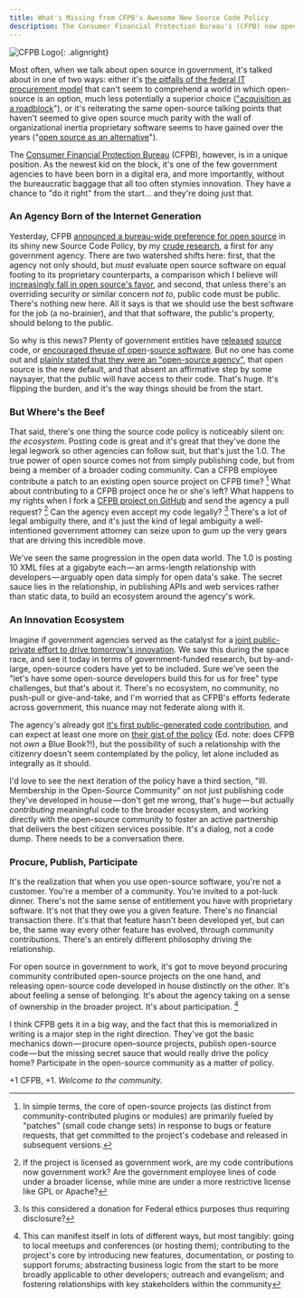 ```yaml
---
title: What's Missing from CFPB's Awesome New Source Code Policy
description: The Consumer Financial Protection Bureau's (CFPB) new open source policy is a great start, but should go further
---
```


![CFPB Logo](http://www.treasury.gov/press-center/news/PublishingImages/CFPB.jpg "CFPB Logo"){: .alignright}

Most often, when we talk about open source in government, it's talked about in one of two ways: either it's [the pitfalls of the federal IT procurement model](https://ben.balter.com/2011/11/29/towards-a-more-agile-government/) that can't seem to comprehend a world in which open-source is an option, much less potentially a superior choice (["acquisition as a roadblock](http://radar.oreilly.com/2011/09/open-source-government-it-goscon.html)"), or it's reiterating the same open-source talking points that haven't seemed to give open source much parity with the wall of organizational inertia proprietary software seems to have gained over the years ("[open source as an alternative](http://benbalter.github.com/open-source-alternatives/)").

The [Consumer Financial Protection Bureau](http://cfpb.gov) (CFPB), however, is in a unique position. As the newest kid on the block, it's one of the few government agencies to have been born in a digital era, and more importantly, without the bureaucratic baggage that all too often stymies innovation. They have a chance to "do it right" from the start… and they're doing just that.

### An Agency Born of the Internet Generation

Yesterday, CFPB [announced a bureau-wide preference for open source](http://cfpb.github.io/source-code-policy/) in its shiny new Source Code Policy, by my [crude research](http://www.google.com/search?sugexp=chrome,mod=4&sourceid=chrome&ie=UTF-8&q=source+code+policy+site%3A.gov), a first for any government agency. There are two watershed shifts here: first, that the agency not only should, but *must* evaluate open source software on equal footing to its proprietary counterparts, a comparison which I believe will [increasingly fall in open source's favor](http://www.amazon.com/The-Wealth-Networks-Production-ebook/dp/B0015GWX0S?tag=benbalter07-20), and second, that unless there's an overriding security or similar concern *not to*, public code must be public. There's nothing new here. All it says is that we should use the best software for the job (a no-brainier), and that that software, the public's property, should belong to the public.

So why is this news? Plenty of government entities have [released](http://www.fcc.gov/blog/contributing-code-back-fcc-govs-open-source-feedback-loop) [source](http://www.whitehouse.gov/blog/2011/02/11/whitehousegov-releases-second-set-open-source-code) code, or [encouraged the](https://www.gov.uk/government/publications/open-source-procurement-toolkit)[use of open](http://www.finance.gov.au/files/2012/04/AGuidetoOpenSourceSoftware.pdf)-[source software](http://www.tekno.dk/pdf/projekter/p03_opensource_paper_english.pdf). But no one has come out and [plainly stated that they were an "open-source agency"](https://twitter.com/#!/victorzapanta/status/189390759181557760), that open source is the new default, and that absent an affirmative step by some naysayer, that the public will have access to their code. That's huge. It's flipping the burden, and it's the way things should be from the start.

### But Where's the Beef

That said, there's one thing the source code policy is noticeably silent on: *the ecosystem*. Posting code is great and it's great that they've done the legal legwork so other agencies can follow suit, but that's just the 1.0. The true power of open source comes not from simply publishing code, but from being a member of a broader coding community. Can a CFPB employee contribute a patch to an existing open source project on CFPB time? [^1] What about contributing to a CFPB project once he or she's left? What happens to my rights when I fork a [CFPB project on GitHub](http://github.com/cfpb) and send the agency a pull request? [^2] Can the agency even accept my code legally? [^3] There's a lot of legal ambiguity there, and it's just the kind of legal ambiguity a well-intentioned government attorney can seize upon to gum up the very gears that are driving this incredible move.

We've seen the same progression in the open data world. The 1.0 is posting 10 XML files at a gigabyte each — an arms-length relationship with developers — arguably open data simply for open data's sake. The secret sauce lies in the relationship, in publishing APIs and web services rather than static data, to build an ecosystem around the agency's work.

### An Innovation Ecosystem

Imagine if government agencies served as the catalyst for a [joint public-private effort to drive tomorrow's innovation](https://ben.balter.com/2012/03/05/wordpress-for-government-and-enterprise/#p[NssBlW]). We saw this during the space race, and see it today in terms of government-funded research, but by-and-large, open-source coders have yet to be included. Sure we've seen the "let's have some open-source developers build this for us for free" type challenges, but that's about it. There's no ecosystem, no community, no push-pull or give-and-take, and I'm worried that as CFPB's efforts federate across government, this nuance may not federate along with it.

The agency's already got [it's first public-generated code contribution](https://github.com/cfpb/transit_subsidy/pull/1), and can expect at least one more on [their gist of the policy](https://gist.github.com/2343578) (Ed. note: does CFPB not *own* a Blue Book?!), but the possibility of such a relationship with the citizenry doesn't seem contemplated by the policy, let alone included as integrally as it should.

I'd love to see the next iteration of the policy have a third section, "III. Membership in the Open-Source Community" on not just publishing code they've developed in house — don't get me wrong, that's huge — but actually *contributing* meaningful code to the broader ecosystem, and working directly with the open-source community to foster an active partnership that delivers the best citizen services possible. It's a dialog, not a code dump. There needs to be a conversation there.

### Procure, Publish, Participate

It's the realization that when you use open-source software, you're not a customer. You're a member of a community. You're invited to a pot-luck dinner. There's not the same sense of entitlement you have with proprietary software. It's not that they owe you a given feature. There's no financial transaction there. It's that that feature hasn't been developed yet, but can be, the same way every other feature has evolved, through community contributions. There's an entirely different philosophy driving the relationship.

For open source in government to work, it's got to move beyond procuring community contributed open-source projects on the one hand, and releasing open-source code developed in house distinctly on the other. It's about feeling a sense of belonging. It's about the agency taking on a sense of ownership in the broader project. It's about participation. [^4]

I think CFPB gets it in a big way, and the fact that this is memorialized in writing is a major step in the right direction. They've got the basic mechanics down — procure open–source projects, publish open-source code — but the missing secret sauce that would really drive the policy home? Participate in the open-source community as a matter of policy.

\+1 CFPB, +1. *Welcome to the community.*

[^1]: In simple terms, the core of open-source projects (as distinct from community-contributed plugins or modules) are primarily fueled by "patches" (small code change sets) in response to bugs or feature requests, that get committed to the project's codebase and released in subsequent versions.

[^2]: If the project is licensed as government work, are my code contributions now government work? Are the government employee lines of code under a broader license, while mine are under a more restrictive license like GPL or Apache?

[^3]: Is this considered a donation for Federal ethics purposes thus requiring disclosure?

[^4]: This can manifest itself in lots of different ways, but most tangibly: going to local meetups and conferences (or hosting them); contributing to the project's core by introducing new features, documentation, or posting to support forums; abstracting business logic from the start to be more broadly applicable to other developers; outreach and evangelism; and fostering relationships with key stakeholders within the community
